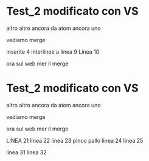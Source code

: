 # Test_2 modificato con VS
altro
altro ancora
da atom
ancora uno

vediamo merge

inserite 4 interlinee a linea 9
Linea 10

ora sul web mer il merge

# Test_2 modificato con VS
altro
altro ancora
da atom
ancora uno

vediamo merge

ora sul web mer il merge

LINEA 21
linea 22
linea 23
pinco pallo
linea 24
linea 25

linea 31
linea 32
